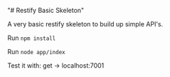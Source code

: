 "# Restify Basic Skeleton"

A very basic restify skeleton to build up simple API's.

Run `npm install`

Run `node app/index`

Test it with: get -> localhost:7001